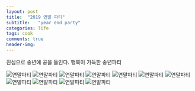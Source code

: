 ```yaml
---
layout: post
title:  "2019 연말 파티"
subtitle:   "year end party"
categories: life
tags: cook
comments: true
header-img: 
---
```


진심으로 송년에 공을 들인다.
행복이 가득한 송년파티 

 ![연말파티](https://youngsungson.github.io/assets/img/life/20191229-life-cook-party1.jpg)
 ![연말파티](https://youngsungson.github.io/assets/img/life/20191229-life-cook-party2.jpg)
 ![연말파티](https://youngsungson.github.io/assets/img/life/20191229-life-cook-party3.jpg)
 ![연말파티](https://youngsungson.github.io/assets/img/life/20191229-life-cook-party4.jpg)
 ![연말파티](https://youngsungson.github.io/assets/img/life/20191229-life-cook-party5.jpg)
 ![연말파티](https://youngsungson.github.io/assets/img/life/20191229-life-cook-party6.jpg)
 ![연말파티](https://youngsungson.github.io/assets/img/life/20191229-life-cook-party7.jpg)
 ![연말파티](https://youngsungson.github.io/assets/img/life/20191229-life-cook-party8.jpg)
 ![연말파티](https://youngsungson.github.io/assets/img/life/20191229-life-cook-party9.jpg)
 ![연말파티](https://youngsungson.github.io/assets/img/life/20191229-life-cook-party10.jpg)
 ![연말파티](https://youngsungson.github.io/assets/img/life/20191229-life-cook-party11.jpg)
 
 
  
 
 
 
